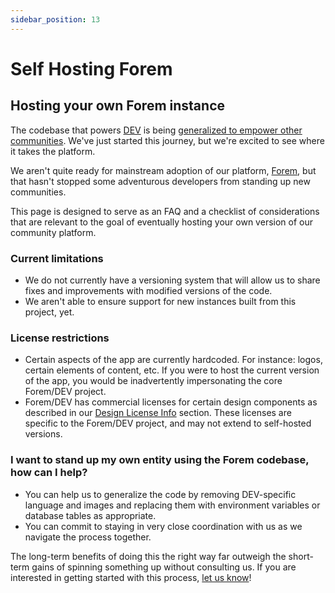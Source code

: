 ```yaml
---
sidebar_position: 13
---
```


# Self Hosting Forem

## Hosting your own Forem instance

The codebase that powers [DEV](https://dev.to) is being
[generalized to empower other communities](https://dev.to/devteam/for-empowering-community-2k6h).
We've just started this journey, but we're excited to see where it takes the
platform.

We aren't quite ready for mainstream adoption of our platform,
[Forem](https://forem.com), but that hasn't stopped some adventurous developers
from standing up new communities.

This page is designed to serve as an FAQ and a checklist of considerations that
are relevant to the goal of eventually hosting your own version of our community
platform.

### Current limitations

- We do not currently have a versioning system that will allow us to share fixes
  and improvements with modified versions of the code.
- We aren't able to ensure support for new instances built from this project,
  yet.

### License restrictions

- Certain aspects of the app are currently hardcoded. For instance: logos,
  certain elements of content, etc. If you were to host the current version of
  the app, you would be inadvertently impersonating the core Forem/DEV project.
- Forem/DEV has commercial licenses for certain design components as described
  in our
  [Design License Info](https://docs.forem.com/design/branding/#design-license-info)
  section. These licenses are specific to the Forem/DEV project, and may not
  extend to self-hosted versions.

### I want to stand up my own entity using the Forem codebase, how can I help?

- You can help us to generalize the code by removing DEV-specific language and
  images and replacing them with environment variables or database tables as
  appropriate.
- You can commit to staying in very close coordination with us as we navigate
  the process together.

The long-term benefits of doing this the right way far outweigh the short-term
gains of spinning something up without consulting us. If you are interested in
getting started with this process, [let us know](https://www.forem.com/)!
